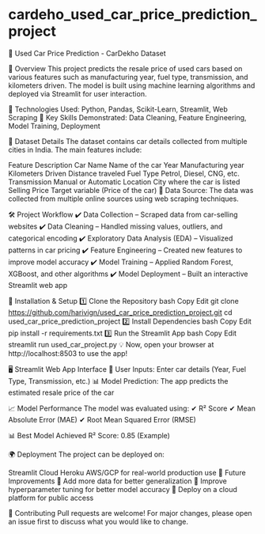 # cardeho_used_car_price_prediction_project

🚗 Used Car Price Prediction - CarDekho Dataset

📌 Overview This project predicts the resale price of used cars based on various features such as manufacturing year, fuel type, transmission, and kilometers driven. The model is built using machine learning algorithms and deployed via Streamlit for user interaction.

🔹 Technologies Used: Python, Pandas, Scikit-Learn, Streamlit, Web Scraping 🔹 Key Skills Demonstrated: Data Cleaning, Feature Engineering, Model Training, Deployment

📂 Dataset Details The dataset contains car details collected from multiple cities in India. The main features include:

Feature Description Car Name Name of the car Year Manufacturing year Kilometers Driven Distance traveled Fuel Type Petrol, Diesel, CNG, etc. Transmission Manual or Automatic Location City where the car is listed Selling Price Target variable (Price of the car) 📁 Data Source: The data was collected from multiple online sources using web scraping techniques.

🛠 Project Workflow ✔ Data Collection – Scraped data from car-selling websites ✔ Data Cleaning – Handled missing values, outliers, and categorical encoding ✔ Exploratory Data Analysis (EDA) – Visualized patterns in car pricing ✔ Feature Engineering – Created new features to improve model accuracy ✔ Model Training – Applied Random Forest, XGBoost, and other algorithms ✔ Model Deployment – Built an interactive Streamlit web app

🔧 Installation & Setup 1️⃣ Clone the Repository bash Copy Edit git clone https://github.com/harivign/used_car_price_prediction_project.git cd used_car_price_prediction_project 2️⃣ Install Dependencies bash Copy Edit pip install -r requirements.txt 3️⃣ Run the Streamlit App bash Copy Edit streamlit run used_car_project.py 💡 Now, open your browser at http://localhost:8503 to use the app!

🖥 Streamlit Web App Interface 🚗 User Inputs: Enter car details (Year, Fuel Type, Transmission, etc.) 📊 Model Prediction: The app predicts the estimated resale price of the car

📈 Model Performance The model was evaluated using: ✔ R² Score ✔ Mean Absolute Error (MAE) ✔ Root Mean Squared Error (RMSE)

📊 Best Model Achieved R² Score: 0.85 (Example)

🌍 Deployment The project can be deployed on:

Streamlit Cloud Heroku AWS/GCP for real-world production use 📝 Future Improvements 🔹 Add more data for better generalization 🔹 Improve hyperparameter tuning for better model accuracy 🔹 Deploy on a cloud platform for public access

🤝 Contributing Pull requests are welcome! For major changes, please open an issue first to discuss what you would like to change.
